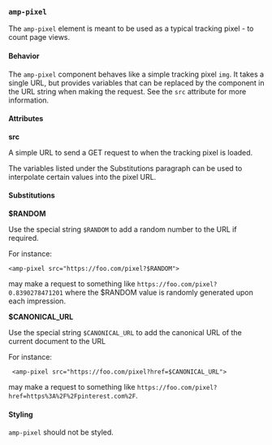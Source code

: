 <!---
Copyright 2015 The AMP HTML Authors. All Rights Reserved.

Licensed under the Apache License, Version 2.0 (the "License");
you may not use this file except in compliance with the License.
You may obtain a copy of the License at

      http://www.apache.org/licenses/LICENSE-2.0

Unless required by applicable law or agreed to in writing, software
distributed under the License is distributed on an "AS-IS" BASIS,
WITHOUT WARRANTIES OR CONDITIONS OF ANY KIND, either express or implied.
See the License for the specific language governing permissions and
limitations under the License.
-->

### <a name=”amp-pixel”></a> `amp-pixel`

The `amp-pixel` element is meant to be used as a typical tracking pixel - to count page views.

#### Behavior

The `amp-pixel` component behaves like a simple tracking pixel `img`. It takes a single URL, but provides variables that can be replaced by the component in the URL string when making the request. See the `src` attribute for more information.

#### Attributes

**src**

A simple URL to send a GET request to when the tracking pixel is loaded.

The variables listed under the Substitutions paragraph can be used to interpolate certain values into the pixel URL.

#### Substitutions

**$RANDOM**

Use the special string `$RANDOM` to add a random number to the URL if required.

For instance:

    <amp-pixel src="https://foo.com/pixel?$RANDOM">

may make a request to something like `https://foo.com/pixel?0.8390278471201` where the $RANDOM value is randomly generated upon each impression.

**$CANONICAL_URL**

Use the special string `$CANONICAL_URL` to add the canonical URL of the current document to the URL

For instance:

     <amp-pixel src="https://foo.com/pixel?href=$CANONICAL_URL">

may make a request to something like `https://foo.com/pixel?href=https%3A%2F%2Fpinterest.com%2F`.

#### Styling

`amp-pixel` should not be styled.

